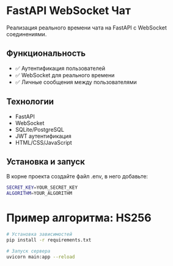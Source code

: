 # FastAPI WebSocket Чат

Реализация реального времени чата на FastAPI с WebSocket соединениями.

## Функциональность

- ✅ Аутентификация пользователей
- ✅ WebSocket для реального времени
- ✅ Личные сообщения между пользователями

## Технологии

- FastAPI
- WebSocket
- SQLite/PostgreSQL
- JWT аутентификация
- HTML/CSS/JavaScript

## Установка и запуск

В корне проекта создайте файл .env, в него добавьте:

```bash
SECRET_KEY=YOUR_SECRET_KEY
ALGORITHM=YOUR_ALGORITHM
```

# Пример алгоритма: HS256

```bash
# Установка зависимостей
pip install -r requirements.txt

# Запуск сервера
uvicorn main:app --reload
```
